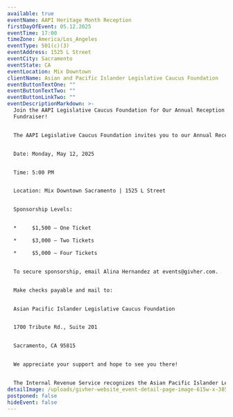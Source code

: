 ```yaml
---
available: true
eventName: AAPI Heritage Month Reception
firstDayOfEvent: 05.12.2025
eventTime: 17:00
timeZone: America/Los_Angeles
eventType: 501(c)(3)
eventAddress: 1525 L Street
eventCity: Sacramento
eventState: CA
eventLocation: Mix Downtown
clientName: Asian and Pacific Islander Legislative Caucus Foundation
eventButtonTextOne: ""
eventButtonTextTwo: ""
eventButtonLinkTwo: ""
eventDescriptionMarkdown: >-
  Join the AAPI Legislative Caucus Foundation for Our Annual Reception
  Fundraiser!


  The AAPI Legislative Caucus Foundation invites you to our Annual Reception Fundraiser—an evening dedicated to supporting programs and initiatives that benefit AAPI communities across California. This event brings together leaders, advocates, and supporters to strengthen our collective efforts.


  Date: Monday, May 12, 2025


  Time: 5:00 PM


  Location: Mix Downtown Sacramento | 1525 L Street


  Sponsorship Levels:


  * 	$1,500 – One Ticket

  * 	$3,000 – Two Tickets

  * 	$5,000 – Four Tickets


  To secure sponsorship, email Alina Hernandez at events@givher.com.


  Make checks payable and mail to:


  Asian Pacific Islander Legislative Caucus Foundation


  1700 Tribute Rd., Suite 201


  Sacramento, CA 95815


  We appreciate your support and hope to see you there!


  The Internal Revenue Service recognizes the Asian Pacific Islander Legislative Caucus Foundation as a Section 501(c)3 public charity. Gifts to the foundation are tax-deductible in the U.S. The federal tax ID# is 46-1937273.
detailImage: /uploads/givher-website_event-detail-page-image-615w-x-385h-.png
postponed: false
hideEvent: false
---
```

